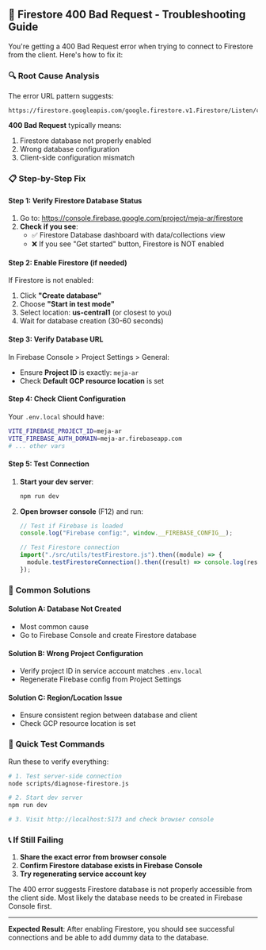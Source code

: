 ## 🚨 Firestore 400 Bad Request - Troubleshooting Guide

You're getting a 400 Bad Request error when trying to connect to Firestore from the client. Here's how to fix it:

### 🔍 **Root Cause Analysis**

The error URL pattern suggests:

```
https://firestore.googleapis.com/google.firestore.v1.Firestore/Listen/channel
```

**400 Bad Request** typically means:

1. Firestore database not properly enabled
2. Wrong database configuration
3. Client-side configuration mismatch

### 📋 **Step-by-Step Fix**

#### **Step 1: Verify Firestore Database Status**

1. Go to: https://console.firebase.google.com/project/meja-ar/firestore
2. **Check if you see**:
   - ✅ Firestore Database dashboard with data/collections view
   - ❌ If you see "Get started" button, Firestore is NOT enabled

#### **Step 2: Enable Firestore (if needed)**

If Firestore is not enabled:

1. Click **"Create database"**
2. Choose **"Start in test mode"**
3. Select location: **us-central1** (or closest to you)
4. Wait for database creation (30-60 seconds)

#### **Step 3: Verify Database URL**

In Firebase Console > Project Settings > General:

- Ensure **Project ID** is exactly: `meja-ar`
- Check **Default GCP resource location** is set

#### **Step 4: Check Client Configuration**

Your `.env.local` should have:

```bash
VITE_FIREBASE_PROJECT_ID=meja-ar
VITE_FIREBASE_AUTH_DOMAIN=meja-ar.firebaseapp.com
# ... other vars
```

#### **Step 5: Test Connection**

1. **Start your dev server**:

   ```bash
   npm run dev
   ```

2. **Open browser console** (F12) and run:

   ```javascript
   // Test if Firebase is loaded
   console.log("Firebase config:", window.__FIREBASE_CONFIG__);

   // Test Firestore connection
   import("./src/utils/testFirestore.js").then((module) => {
     module.testFirestoreConnection().then((result) => console.log(result));
   });
   ```

### 🔧 **Common Solutions**

#### **Solution A: Database Not Created**

- Most common cause
- Go to Firebase Console and create Firestore database

#### **Solution B: Wrong Project Configuration**

- Verify project ID in service account matches `.env.local`
- Regenerate Firebase config from Project Settings

#### **Solution C: Region/Location Issue**

- Ensure consistent region between database and client
- Check GCP resource location is set

### 🚀 **Quick Test Commands**

Run these to verify everything:

```bash
# 1. Test server-side connection
node scripts/diagnose-firestore.js

# 2. Start dev server
npm run dev

# 3. Visit http://localhost:5173 and check browser console
```

### 📞 **If Still Failing**

1. **Share the exact error from browser console**
2. **Confirm Firestore database exists in Firebase Console**
3. **Try regenerating service account key**

The 400 error suggests Firestore database is not properly accessible from the client side. Most likely the database needs to be created in Firebase Console first.

---

**Expected Result**: After enabling Firestore, you should see successful connections and be able to add dummy data to the database.
